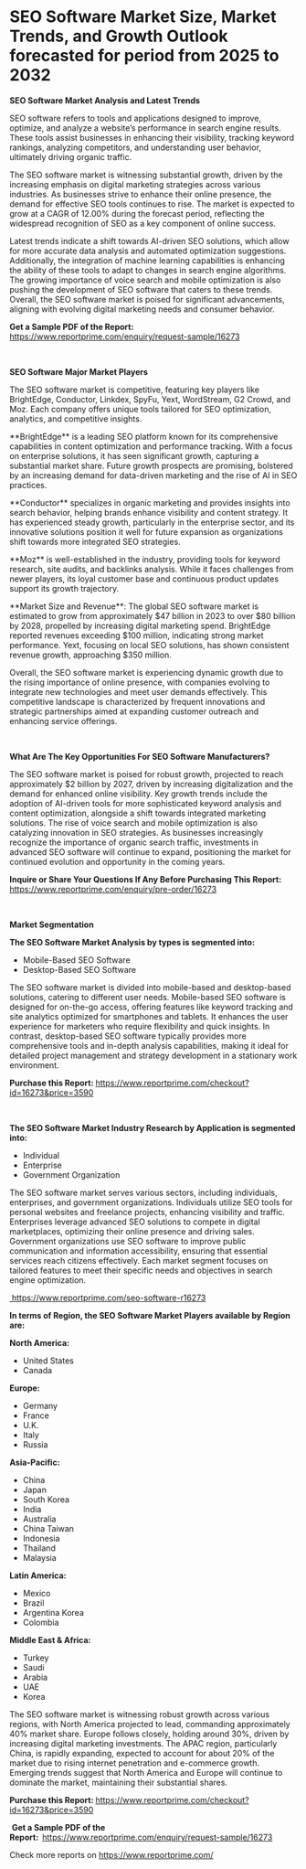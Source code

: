 <p><h1>SEO Software Market Size, Market Trends, and Growth Outlook forecasted for period from 2025 to 2032</h1></p><p><strong>SEO Software Market Analysis and Latest Trends</strong></p>
<p><p>SEO software refers to tools and applications designed to improve, optimize, and analyze a website’s performance in search engine results. These tools assist businesses in enhancing their visibility, tracking keyword rankings, analyzing competitors, and understanding user behavior, ultimately driving organic traffic.</p><p>The SEO software market is witnessing substantial growth, driven by the increasing emphasis on digital marketing strategies across various industries. As businesses strive to enhance their online presence, the demand for effective SEO tools continues to rise. The market is expected to grow at a CAGR of 12.00% during the forecast period, reflecting the widespread recognition of SEO as a key component of online success.</p><p>Latest trends indicate a shift towards AI-driven SEO solutions, which allow for more accurate data analysis and automated optimization suggestions. Additionally, the integration of machine learning capabilities is enhancing the ability of these tools to adapt to changes in search engine algorithms. The growing importance of voice search and mobile optimization is also pushing the development of SEO software that caters to these trends. Overall, the SEO software market is poised for significant advancements, aligning with evolving digital marketing needs and consumer behavior.</p></p>
<p><strong>Get a Sample PDF of the Report:&nbsp;</strong> <a href="https://www.reportprime.com/enquiry/request-sample/16273?utm_campaign=3583&utm_medium=2&utm_source=Github&utm_content=ia&utm_term=20032025&utm_id=seo-software">https://www.reportprime.com/enquiry/request-sample/16273</a></p>
<p>&nbsp;</p>
<p><strong>SEO Software Major Market Players</strong></p>
<p><p>The SEO software market is competitive, featuring key players like BrightEdge, Conductor, Linkdex, SpyFu, Yext, WordStream, G2 Crowd, and Moz. Each company offers unique tools tailored for SEO optimization, analytics, and competitive insights.</p><p>**BrightEdge** is a leading SEO platform known for its comprehensive capabilities in content optimization and performance tracking. With a focus on enterprise solutions, it has seen significant growth, capturing a substantial market share. Future growth prospects are promising, bolstered by an increasing demand for data-driven marketing and the rise of AI in SEO practices. </p><p>**Conductor** specializes in organic marketing and provides insights into search behavior, helping brands enhance visibility and content strategy. It has experienced steady growth, particularly in the enterprise sector, and its innovative solutions position it well for future expansion as organizations shift towards more integrated SEO strategies.</p><p>**Moz** is well-established in the industry, providing tools for keyword research, site audits, and backlinks analysis. While it faces challenges from newer players, its loyal customer base and continuous product updates support its growth trajectory.</p><p>**Market Size and Revenue**: The global SEO software market is estimated to grow from approximately $47 billion in 2023 to over $80 billion by 2028, propelled by increasing digital marketing spend. BrightEdge reported revenues exceeding $100 million, indicating strong market performance. Yext, focusing on local SEO solutions, has shown consistent revenue growth, approaching $350 million.</p><p>Overall, the SEO software market is experiencing dynamic growth due to the rising importance of online presence, with companies evolving to integrate new technologies and meet user demands effectively. This competitive landscape is characterized by frequent innovations and strategic partnerships aimed at expanding customer outreach and enhancing service offerings.</p></p>
<p>&nbsp;</p>
<p><strong>What Are The Key Opportunities For SEO Software Manufacturers?</strong></p>
<p><p>The SEO software market is poised for robust growth, projected to reach approximately $2 billion by 2027, driven by increasing digitalization and the demand for enhanced online visibility. Key growth trends include the adoption of AI-driven tools for more sophisticated keyword analysis and content optimization, alongside a shift towards integrated marketing solutions. The rise of voice search and mobile optimization is also catalyzing innovation in SEO strategies. As businesses increasingly recognize the importance of organic search traffic, investments in advanced SEO software will continue to expand, positioning the market for continued evolution and opportunity in the coming years.</p></p>
<p><strong>Inquire or Share Your Questions If Any Before Purchasing This Report:</strong> <a href="https://www.reportprime.com/enquiry/pre-order/16273?utm_campaign=3583&utm_medium=2&utm_source=Github&utm_content=ia&utm_term=20032025&utm_id=seo-software">https://www.reportprime.com/enquiry/pre-order/16273</a></p>
<p>&nbsp;</p>
<p><strong>Market Segmentation</strong></p>
<p><strong>The SEO Software Market Analysis by types is segmented into:</strong></p>
<p><ul><li>Mobile-Based SEO Software</li><li>Desktop-Based SEO Software</li></ul></p>
<p><p>The SEO software market is divided into mobile-based and desktop-based solutions, catering to different user needs. Mobile-based SEO software is designed for on-the-go access, offering features like keyword tracking and site analytics optimized for smartphones and tablets. It enhances the user experience for marketers who require flexibility and quick insights. In contrast, desktop-based SEO software typically provides more comprehensive tools and in-depth analysis capabilities, making it ideal for detailed project management and strategy development in a stationary work environment.</p></p>
<p><strong>Purchase this Report:&nbsp;</strong><a href="https://www.reportprime.com/checkout?id=16273&price=3590&utm_campaign=3583&utm_medium=2&utm_source=Github&utm_content=ia&utm_term=20032025&utm_id=seo-software">https://www.reportprime.com/checkout?id=16273&price=3590</a></p>
<p>&nbsp;</p>
<p><strong>The SEO Software Market Industry Research by Application is segmented into:</strong></p>
<p><ul><li>Individual</li><li>Enterprise</li><li>Government Organization</li></ul></p>
<p><p>The SEO software market serves various sectors, including individuals, enterprises, and government organizations. Individuals utilize SEO tools for personal websites and freelance projects, enhancing visibility and traffic. Enterprises leverage advanced SEO solutions to compete in digital marketplaces, optimizing their online presence and driving sales. Government organizations use SEO software to improve public communication and information accessibility, ensuring that essential services reach citizens effectively. Each market segment focuses on tailored features to meet their specific needs and objectives in search engine optimization.</p></p>
<p><a href="https://www.reportprime.com/seo-software-r16273?utm_campaign=3583&utm_medium=2&utm_source=Github&utm_content=ia&utm_term=20032025&utm_id=seo-software">&nbsp;https://www.reportprime.com/seo-software-r16273</a></p>
<p><strong>In terms of Region, the SEO Software Market Players available by Region are:</strong></p>
<p>
    <p> <strong> North America: </strong>
        <ul>
            <li>United States</li>
            <li>Canada</li>
        </ul>
        </p> 
    <p> <strong> Europe: </strong>
        <ul>
            <li>Germany</li>
            <li>France</li>
            <li>U.K.</li>
            <li>Italy</li>
            <li>Russia</li>
        </ul>
        </p> 
    <p> <strong> Asia-Pacific: </strong>
        <ul>
            <li>China</li>
            <li>Japan</li>
            <li>South Korea</li>
            <li>India</li>
            <li>Australia</li>
            <li>China Taiwan</li>
            <li>Indonesia</li>
            <li>Thailand</li>
            <li>Malaysia</li>
        </ul>
        </p> 
    <p> <strong> Latin America: </strong>
        <ul>
            <li>Mexico</li>
            <li>Brazil</li>
            <li>Argentina Korea</li>
            <li>Colombia</li>
        </ul>
        </p> 
    <p> <strong> Middle East & Africa: </strong>
        <ul>
            <li>Turkey</li>
            <li>Saudi</li>
            <li>Arabia</li>
            <li>UAE</li>
            <li>Korea</li>
        </ul>
    </p>
    </p>
<p><p>The SEO software market is witnessing robust growth across various regions, with North America projected to lead, commanding approximately 40% market share. Europe follows closely, holding around 30%, driven by increasing digital marketing investments. The APAC region, particularly China, is rapidly expanding, expected to account for about 20% of the market due to rising internet penetration and e-commerce growth. Emerging trends suggest that North America and Europe will continue to dominate the market, maintaining their substantial shares.</p></p>
<p><strong>Purchase this Report: </strong><a href="https://www.reportprime.com/checkout?id=16273&price=3590&utm_campaign=3583&utm_medium=2&utm_source=Github&utm_content=ia&utm_term=20032025&utm_id=seo-software">https://www.reportprime.com/checkout?id=16273&price=3590</a></p>
<p>&nbsp;<strong>Get a Sample PDF of the Report:&nbsp;&nbsp;</strong><a href="https://www.reportprime.com/enquiry/request-sample/16273?utm_campaign=3583&utm_medium=2&utm_source=Github&utm_content=ia&utm_term=20032025&utm_id=seo-software">https://www.reportprime.com/enquiry/request-sample/16273</a></p>
<p><strong></strong></p>
<p>Check more reports on <a href="https://www.reportprime.com/?utm_campaign=3583&utm_medium=2&utm_source=Github&utm_content=ia&utm_term=20032025&utm_id=seo-software">https://www.reportprime.com/</a></p>